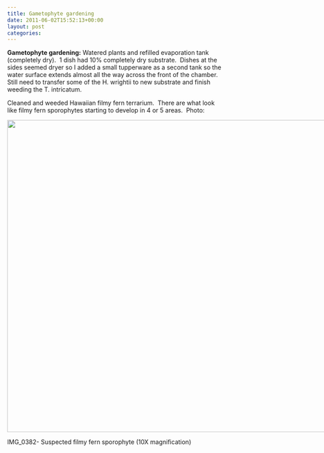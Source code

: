 ```yaml
---
title: Gametophyte gardening
date: 2011-06-02T15:52:13+00:00
layout: post
categories:
---
```

**Gametophyte gardening:** Watered plants and refilled evaporation tank (completely dry).  1 dish had 10% completely dry substrate.  Dishes at the sides seemed dryer so I added a small tupperware as a second tank so the water surface extends almost all the way across the front of the chamber.   Still need to transfer some of the H. wrightii to new substrate and finish weeding the T. intricatum.

Cleaned and weeded Hawaiian filmy fern terrarium.  There are what look like filmy fern sporophytes starting to develop in 4 or 5 areas.  Photo:

<div id="attachment_94" style="width: 970px" class="wp-caption alignnone">
  <a href="{{site.image_path}}wp-content/uploads/2011/06/IMG_0382.jpg"><img class="size-full wp-image-94" title="IMG_0382- Suspected filmy fern sporophyte from Hawaiian filmy fern terrarium" src="{{site.image_path}}wp-content/uploads/2011/06/IMG_0382.jpg" alt="" width="960" height="720" /></a>

  <p class="wp-caption-text">
    IMG_0382- Suspected filmy fern sporophyte (10X magnification)
  </p>
</div>
